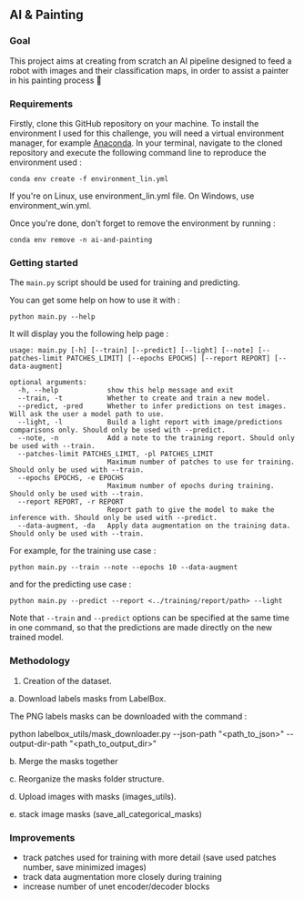 ## AI & Painting

### Goal

This project aims at creating from scratch an AI pipeline designed to feed a robot with images and their classification maps, in order to assist a painter in his painting process 🎨



### Requirements
Firstly, clone this GitHub repository on your machine.
To install the environment I used for this challenge, you will need a virtual environment manager, for example [Anaconda](https://docs.anaconda.com/anaconda/install/).
In your terminal, navigate to the cloned repository and execute the following command line to reproduce the environment used :

```
conda env create -f environment_lin.yml
```

If you're on Linux, use environment_lin.yml file. On Windows, use environment_win.yml.

Once you're done, don't forget to remove the environment by running :

```
conda env remove -n ai-and-painting
```

### Getting started

The `main.py` script should be used for training and predicting.

You can get some help on how to use it with : 
```
python main.py --help
```
It will display you the following help page : 

```
usage: main.py [-h] [--train] [--predict] [--light] [--note] [--patches-limit PATCHES_LIMIT] [--epochs EPOCHS] [--report REPORT] [--data-augment]

optional arguments:
  -h, --help            show this help message and exit
  --train, -t           Whether to create and train a new model.
  --predict, -pred      Whether to infer predictions on test images. Will ask the user a model path to use.
  --light, -l           Build a light report with image/predictions comparisons only. Should only be used with --predict.
  --note, -n            Add a note to the training report. Should only be used with --train.
  --patches-limit PATCHES_LIMIT, -pl PATCHES_LIMIT
                        Maximum number of patches to use for training. Should only be used with --train.
  --epochs EPOCHS, -e EPOCHS
                        Maximum number of epochs during training. Should only be used with --train.
  --report REPORT, -r REPORT
                        Report path to give the model to make the inference with. Should only be used with --predict.
  --data-augment, -da   Apply data augmentation on the training data. Should only be used with --train.

```

For example, for the training use case : 

```
python main.py --train --note --epochs 10 --data-augment
```

and for the predicting use case :

```
python main.py --predict --report <../training/report/path> --light
```

Note that `--train` and `--predict` options can be
specified at the same time in one command,
so that the predictions are made directly 
on the new trained model.


### Methodology

1. Creation of the dataset.

a. Download labels masks from LabelBox.

The PNG labels masks can be downloaded with the command :

python labelbox_utils/mask_downloader.py --json-path "<path_to_json>" --output-dir-path "<path_to_output_dir>"

b. Merge the masks together

c. Reorganize the masks folder structure.

d. Upload images with masks (images_utils).

e. stack image masks (save_all_categorical_masks)

### Improvements

- track patches used for training with more detail (save used patches number, save minimized images)
- track data augmentation more closely during training
- increase number of unet encoder/decoder blocks